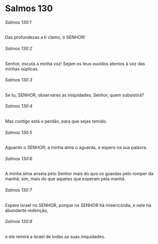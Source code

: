 # Salmos 130

###### Salmos 130:1

Das profundezas a ti clamo, ó SENHOR!

###### Salmos 130:2

Senhor, escuta a minha voz! Sejam os teus ouvidos atentos à voz das minhas súplicas.

###### Salmos 130:3

Se tu, SENHOR, observares as iniquidades, Senhor, quem subsistirá?

###### Salmos 130:4

Mas contigo está o perdão, para que sejas temido.

###### Salmos 130:5

Aguardo o SENHOR; a minha alma o aguarda, e espero na sua palavra.

###### Salmos 130:6

A minha alma anseia pelo Senhor mais do que os guardas pelo romper da manhã; sim, mais do que aqueles que esperam pela manhã.

###### Salmos 130:7

Espere Israel no SENHOR, porque no SENHOR há misericórdia, e nele há abundante redenção,

###### Salmos 130:8

e ele remirá a Israel de todas as suas iniquidades.

